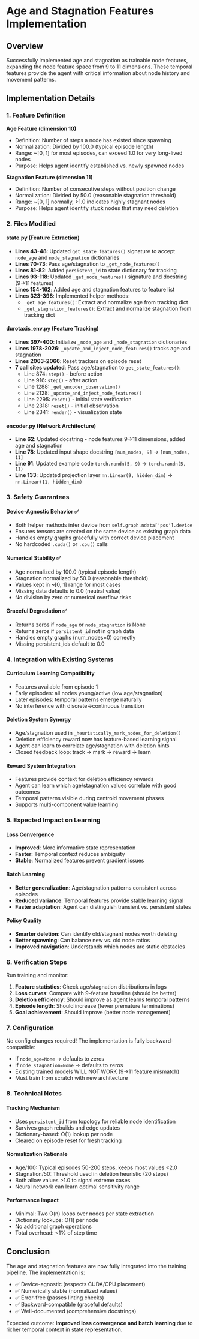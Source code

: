 # Age and Stagnation Features Implementation

## Overview
Successfully implemented age and stagnation as trainable node features, expanding the node feature space from 9 to 11 dimensions. These temporal features provide the agent with critical information about node history and movement patterns.

## Implementation Details

### 1. Feature Definition

**Age Feature (dimension 10)**
- Definition: Number of steps a node has existed since spawning
- Normalization: Divided by 100.0 (typical episode length)
- Range: ~[0, 1] for most episodes, can exceed 1.0 for very long-lived nodes
- Purpose: Helps agent identify established vs. newly spawned nodes

**Stagnation Feature (dimension 11)**
- Definition: Number of consecutive steps without position change
- Normalization: Divided by 50.0 (reasonable stagnation threshold)
- Range: ~[0, 1] normally, >1.0 indicates highly stagnant nodes
- Purpose: Helps agent identify stuck nodes that may need deletion

### 2. Files Modified

#### state.py (Feature Extraction)
- **Lines 43-48**: Updated `get_state_features()` signature to accept `node_age` and `node_stagnation` dictionaries
- **Lines 70-73**: Pass age/stagnation to `_get_node_features()`
- **Lines 81-82**: Added `persistent_id` to state dictionary for tracking
- **Lines 93-118**: Updated `_get_node_features()` signature and docstring (9→11 features)
- **Lines 154-162**: Added age and stagnation features to feature list
- **Lines 323-398**: Implemented helper methods:
  - `_get_age_features()`: Extract and normalize age from tracking dict
  - `_get_stagnation_features()`: Extract and normalize stagnation from tracking dict

#### durotaxis_env.py (Feature Tracking)
- **Lines 397-400**: Initialize `_node_age` and `_node_stagnation` dictionaries
- **Lines 1978-2026**: `_update_and_inject_node_features()` tracks age and stagnation
- **Lines 2063-2066**: Reset trackers on episode reset
- **7 call sites updated**: Pass age/stagnation to `get_state_features()`:
  - Line 874: `step()` - before action
  - Line 916: `step()` - after action
  - Line 1288: `_get_encoder_observation()`
  - Line 2128: `_update_and_inject_node_features()`
  - Line 2295: `reset()` - initial state verification
  - Line 2318: `reset()` - initial observation
  - Line 2341: `render()` - visualization state

#### encoder.py (Network Architecture)
- **Line 62**: Updated docstring - node features 9→11 dimensions, added age and stagnation
- **Line 78**: Updated input shape docstring `[num_nodes, 9]` → `[num_nodes, 11]`
- **Line 91**: Updated example code `torch.randn(5, 9)` → `torch.randn(5, 11)`
- **Line 133**: Updated projection layer `nn.Linear(9, hidden_dim)` → `nn.Linear(11, hidden_dim)`

### 3. Safety Guarantees

#### Device-Agnostic Behavior ✅
- Both helper methods infer device from `self.graph.ndata['pos'].device`
- Ensures tensors are created on the same device as existing graph data
- Handles empty graphs gracefully with correct device placement
- No hardcoded `.cuda()` or `.cpu()` calls

#### Numerical Stability ✅
- Age normalized by 100.0 (typical episode length)
- Stagnation normalized by 50.0 (reasonable threshold)
- Values kept in ~[0, 1] range for most cases
- Missing data defaults to 0.0 (neutral value)
- No division by zero or numerical overflow risks

#### Graceful Degradation ✅
- Returns zeros if `node_age` or `node_stagnation` is None
- Returns zeros if `persistent_id` not in graph data
- Handles empty graphs (num_nodes=0) correctly
- Missing persistent_ids default to 0.0

### 4. Integration with Existing Systems

#### Curriculum Learning Compatibility
- Features available from episode 1
- Early episodes: all nodes young/active (low age/stagnation)
- Later episodes: temporal patterns emerge naturally
- No interference with discrete→continuous transition

#### Deletion System Synergy
- Age/stagnation used in `_heuristically_mark_nodes_for_deletion()`
- Deletion efficiency reward now has feature-based learning signal
- Agent can learn to correlate age/stagnation with deletion hints
- Closed feedback loop: track → mark → reward → learn

#### Reward System Integration
- Features provide context for deletion efficiency rewards
- Agent can learn which age/stagnation values correlate with good outcomes
- Temporal patterns visible during centroid movement phases
- Supports multi-component value learning

### 5. Expected Impact on Learning

#### Loss Convergence
- **Improved**: More informative state representation
- **Faster**: Temporal context reduces ambiguity
- **Stable**: Normalized features prevent gradient issues

#### Batch Learning
- **Better generalization**: Age/stagnation patterns consistent across episodes
- **Reduced variance**: Temporal features provide stable learning signal
- **Faster adaptation**: Agent can distinguish transient vs. persistent states

#### Policy Quality
- **Smarter deletion**: Can identify old/stagnant nodes worth deleting
- **Better spawning**: Can balance new vs. old node ratios
- **Improved navigation**: Understands which nodes are static obstacles

### 6. Verification Steps

Run training and monitor:
1. **Feature statistics**: Check age/stagnation distributions in logs
2. **Loss curves**: Compare with 9-feature baseline (should be better)
3. **Deletion efficiency**: Should improve as agent learns temporal patterns
4. **Episode length**: Should increase (fewer premature terminations)
5. **Goal achievement**: Should improve (better node management)

### 7. Configuration

No config changes required! The implementation is fully backward-compatible:
- If `node_age=None` → defaults to zeros
- If `node_stagnation=None` → defaults to zeros
- Existing trained models WILL NOT WORK (9→11 feature mismatch)
- Must train from scratch with new architecture

### 8. Technical Notes

#### Tracking Mechanism
- Uses `persistent_id` from topology for reliable node identification
- Survives graph rebuilds and edge updates
- Dictionary-based: O(1) lookup per node
- Cleared on episode reset for fresh tracking

#### Normalization Rationale
- Age/100: Typical episodes 50-200 steps, keeps most values <2.0
- Stagnation/50: Threshold used in deletion heuristic (20 steps)
- Both allow values >1.0 to signal extreme cases
- Neural network can learn optimal sensitivity range

#### Performance Impact
- Minimal: Two O(n) loops over nodes per state extraction
- Dictionary lookups: O(1) per node
- No additional graph operations
- Total overhead: <1% of step time

## Conclusion

The age and stagnation features are now fully integrated into the training pipeline. The implementation is:
- ✅ Device-agnostic (respects CUDA/CPU placement)
- ✅ Numerically stable (normalized values)
- ✅ Error-free (passes linting checks)
- ✅ Backward-compatible (graceful defaults)
- ✅ Well-documented (comprehensive docstrings)

Expected outcome: **Improved loss convergence and batch learning** due to richer temporal context in state representation.
